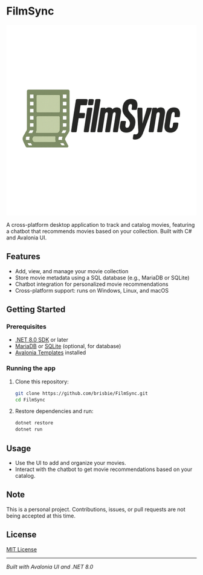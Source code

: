 # FilmSync

![FilmSync Logo](Assets/logo.png)


A cross-platform desktop application to track and catalog movies, featuring a chatbot that recommends movies based on your collection. Built with C# and Avalonia UI.

## Features

- Add, view, and manage your movie collection  
- Store movie metadata using a SQL database (e.g., MariaDB or SQLite)  
- Chatbot integration for personalized movie recommendations  
- Cross-platform support: runs on Windows, Linux, and macOS  

## Getting Started

### Prerequisites

- [.NET 8.0 SDK](https://dotnet.microsoft.com/en-us/download) or later  
- [MariaDB](https://mariadb.org/) or [SQLite](https://www.sqlite.org/index.html) (optional, for database)  
- [Avalonia Templates](https://avaloniaui.net/) installed

### Running the app

1. Clone this repository:

   ```bash
   git clone https://github.com/brisbie/FilmSync.git
   cd FilmSync
   ```

2. Restore dependencies and run:

   ```bash
   dotnet restore
   dotnet run
   ```

## Usage

- Use the UI to add and organize your movies.  
- Interact with the chatbot to get movie recommendations based on your catalog.

## Note

This is a personal project. Contributions, issues, or pull requests are not being accepted at this time.

## License

[MIT License](LICENSE)

---

*Built with Avalonia UI and .NET 8.0*
